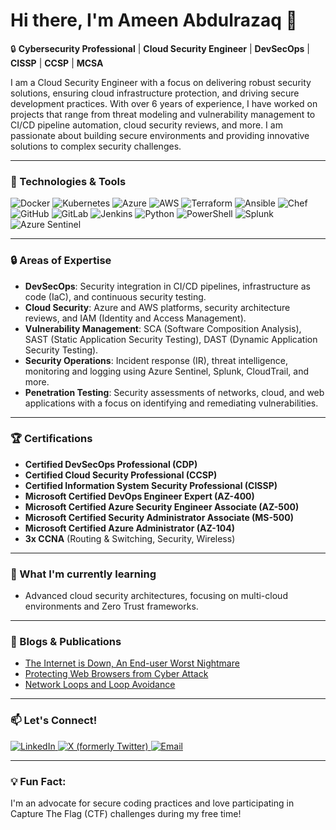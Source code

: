 # Hi there, I'm Ameen Abdulrazaq 👋

🔒 **Cybersecurity Professional** | **Cloud Security Engineer** | **DevSecOps** | **CISSP** | **CCSP** | **MCSA** 

I am a Cloud Security Engineer with a focus on delivering robust security solutions, ensuring cloud infrastructure protection, and driving secure development practices. With over 6 years of experience, I have worked on projects that range from threat modeling and vulnerability management to CI/CD pipeline automation, cloud security reviews, and more. I am passionate about building secure environments and providing innovative solutions to complex security challenges.

---

### 🔧 Technologies & Tools

<p align="left">
  <img src="https://img.shields.io/badge/Docker-2496ED?style=flat-square&logo=docker&logoColor=white" alt="Docker"/>
  <img src="https://img.shields.io/badge/Kubernetes-326CE5?style=flat-square&logo=kubernetes&logoColor=white" alt="Kubernetes"/>
  <img src="https://img.shields.io/badge/Azure-0078D4?style=flat-square&logo=microsoft-azure&logoColor=white" alt="Azure"/>
  <img src="https://img.shields.io/badge/AWS-232F3E?style=flat-square&logo=amazon-aws&logoColor=white" alt="AWS"/>
  <img src="https://img.shields.io/badge/Terraform-623CE4?style=flat-square&logo=terraform&logoColor=white" alt="Terraform"/>
  <img src="https://img.shields.io/badge/Ansible-EE0000?style=flat-square&logo=ansible&logoColor=white" alt="Ansible"/>
  <img src="https://img.shields.io/badge/Chef-F09820?style=flat-square&logo=chef&logoColor=white" alt="Chef"/>
  <img src="https://img.shields.io/badge/GitHub-181717?style=flat-square&logo=github&logoColor=white" alt="GitHub"/>
  <img src="https://img.shields.io/badge/GitLab-FC6D26?style=flat-square&logo=gitlab&logoColor=white" alt="GitLab"/>
  <img src="https://img.shields.io/badge/Jenkins-D24939?style=flat-square&logo=jenkins&logoColor=white" alt="Jenkins"/>
  <img src="https://img.shields.io/badge/Python-3776AB?style=flat-square&logo=python&logoColor=white" alt="Python"/>
  <img src="https://img.shields.io/badge/PowerShell-5391FE?style=flat-square&logo=powershell&logoColor=white" alt="PowerShell"/>
  <img src="https://img.shields.io/badge/Splunk-000000?style=flat-square&logo=splunk&logoColor=white" alt="Splunk"/>
  <img src="https://img.shields.io/badge/Azure_Sentinel-0078D4?style=flat-square&logo=microsoft-azure&logoColor=white" alt="Azure Sentinel"/>
</p>

---

### 🔒 Areas of Expertise
- **DevSecOps**: Security integration in CI/CD pipelines, infrastructure as code (IaC), and continuous security testing.
- **Cloud Security**: Azure and AWS platforms, security architecture reviews, and IAM (Identity and Access Management).
- **Vulnerability Management**: SCA (Software Composition Analysis), SAST (Static Application Security Testing), DAST (Dynamic Application Security Testing).
- **Security Operations**: Incident response (IR), threat intelligence, monitoring and logging using Azure Sentinel, Splunk, CloudTrail, and more.
- **Penetration Testing**: Security assessments of networks, cloud, and web applications with a focus on identifying and remediating vulnerabilities.

---

### 🏆 Certifications
- **Certified DevSecOps Professional (CDP)**
- **Certified Cloud Security Professional (CCSP)**
- **Certified Information System Security Professional (CISSP)**
- **Microsoft Certified DevOps Engineer Expert (AZ-400)**
- **Microsoft Certified Azure Security Engineer Associate (AZ-500)**
- **Microsoft Certified Security Administrator Associate (MS-500)**
- **Microsoft Certified Azure Administrator (AZ-104)**
- **3x CCNA** (Routing & Switching, Security, Wireless)
  
---

### 🌱 What I'm currently learning
- Advanced cloud security architectures, focusing on multi-cloud environments and Zero Trust frameworks.
  
---

### 📝 Blogs & Publications
- [The Internet is Down, An End-user Worst Nightmare](https://bit.ly/2sJF7hZ)
- [Protecting Web Browsers from Cyber Attack](https://bit.ly/3yBBric)
- [Network Loops and Loop Avoidance](https://bit.ly/2JnKTMa)

---

### 📫 Let's Connect!

<p align="left">
  <a href="https://www.linkedin.com/in/ameen-abdulrazaq">
    <img src="https://img.shields.io/badge/LinkedIn-0077B5?style=flat-square&logo=linkedin&logoColor=white" alt="LinkedIn">
  </a>
  <a href="https://x.com/your-handle">
    <img src="https://img.shields.io/badge/X-1DA1F2?style=flat-square&logo=x&logoColor=white" alt="X (formerly Twitter)">
  </a>
  <a href="mailto:razaqameen01@gmail.com">
    <img src="https://img.shields.io/badge/Email-D14836?style=flat-square&logo=gmail&logoColor=white" alt="Email">
  </a>
</p>

---

### 💡 Fun Fact:
I'm an advocate for secure coding practices and love participating in Capture The Flag (CTF) challenges during my free time!
